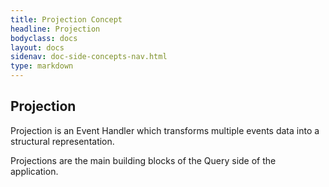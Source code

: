 ```yaml
---
title: Projection Concept
headline: Projection
bodyclass: docs
layout: docs
sidenav: doc-side-concepts-nav.html
type: markdown
---
```

<h2 class="top">Projection</h2> 

Projection is an Event Handler which transforms multiple events data into a structural representation.

Projections are the main building blocks of the Query side of the application.